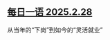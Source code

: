 <!--1740740374000-->
[每日一语 2025.2.28](https://chinadigitaltimes.net/chinese/716180.html)
------

<p>从当年的“下岗”到如今的“灵活就业”</p><p><img decoding="async" src="data:image/svg+xml,%3Csvg%20xmlns='http://www.w3.org/2000/svg'%20viewBox='0%200%200%200'%3E%3C/svg%3E" alt="" data-lazy-src="https://chinadigitaltimes.net/chinese/files/2025/02/2025.2.28-1.jpg"><noscript><img decoding="async" src="https://chinadigitaltimes.net/chinese/files/2025/02/2025.2.28-1.jpg" alt=""></noscript></p><div class="addtoany_share_save_container addtoany_content addtoany_content_bottom"><div class="a2a_kit a2a_kit_size_32 addtoany_list" data-a2a-url="https://chinadigitaltimes.net/chinese/716180.html" data-a2a-title="每日一语 2025.2.28"><a class="a2a_button_facebook" href="https://www.addtoany.com/add_to/facebook?linkurl=https%3A%2F%2Fchinadigitaltimes.net%2Fchinese%2F716180.html&amp;linkname=%E6%AF%8F%E6%97%A5%E4%B8%80%E8%AF%AD%202025.2.28" title="Facebook" rel="nofollow noopener" target="_blank"></a><a class="a2a_button_twitter" href="https://www.addtoany.com/add_to/twitter?linkurl=https%3A%2F%2Fchinadigitaltimes.net%2Fchinese%2F716180.html&amp;linkname=%E6%AF%8F%E6%97%A5%E4%B8%80%E8%AF%AD%202025.2.28" title="Twitter" rel="nofollow noopener" target="_blank"></a><a class="a2a_button_telegram" href="https://www.addtoany.com/add_to/telegram?linkurl=https%3A%2F%2Fchinadigitaltimes.net%2Fchinese%2F716180.html&amp;linkname=%E6%AF%8F%E6%97%A5%E4%B8%80%E8%AF%AD%202025.2.28" title="Telegram" rel="nofollow noopener" target="_blank"></a><a class="a2a_button_reddit" href="https://www.addtoany.com/add_to/reddit?linkurl=https%3A%2F%2Fchinadigitaltimes.net%2Fchinese%2F716180.html&amp;linkname=%E6%AF%8F%E6%97%A5%E4%B8%80%E8%AF%AD%202025.2.28" title="Reddit" rel="nofollow noopener" target="_blank"></a><a class="a2a_button_whatsapp" href="https://www.addtoany.com/add_to/whatsapp?linkurl=https%3A%2F%2Fchinadigitaltimes.net%2Fchinese%2F716180.html&amp;linkname=%E6%AF%8F%E6%97%A5%E4%B8%80%E8%AF%AD%202025.2.28" title="WhatsApp" rel="nofollow noopener" target="_blank"></a><a class="a2a_button_email" href="https://www.addtoany.com/add_to/email?linkurl=https%3A%2F%2Fchinadigitaltimes.net%2Fchinese%2F716180.html&amp;linkname=%E6%AF%8F%E6%97%A5%E4%B8%80%E8%AF%AD%202025.2.28" title="Email" rel="nofollow noopener" target="_blank"></a><a class="a2a_button_copy_link" href="https://www.addtoany.com/add_to/copy_link?linkurl=https%3A%2F%2Fchinadigitaltimes.net%2Fchinese%2F716180.html&amp;linkname=%E6%AF%8F%E6%97%A5%E4%B8%80%E8%AF%AD%202025.2.28" title="Copy Link" rel="nofollow noopener" target="_blank"></a><a class="a2a_dd addtoany_share_save addtoany_share" href="https://www.addtoany.com/share"></a></div></div>
